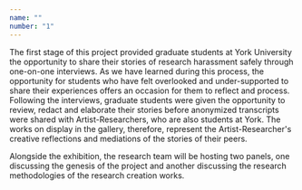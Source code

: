 ```yaml
---
name: "" 
number: "1"
---
```


The first stage of this project provided graduate students at York University the opportunity to share their stories of research harassment safely through one-on-one interviews. As we have learned during this process, the opportunity for students who have felt overlooked and under-supported to share their experiences offers an occasion for them to reflect and process. Following the interviews, graduate students were given the opportunity to review, redact and elaborate their stories before anonymized transcripts were shared with Artist-Researchers, who are also students at York. The works on display in the gallery, therefore, represent the Artist-Researcher's creative reflections and mediations of the stories of their peers. 
 
Alongside the exhibition, the research team will be hosting two panels, one discussing the genesis of the project and another discussing the research methodologies of the research creation works. 
